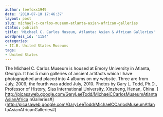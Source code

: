 ```yaml
---
author: leefoxx1949
date: '2010-07-10 17:46:37'
layout: post
slug: michael-c-carlos-museum-atlanta-asian-african-galleries
status: publish
title: 'Michael C. Carlos Museum, Atlanta: Asian & African Galleries'
wordpress_id: '1154'
categories:
- II.B. United States Museums
tags:
- United States
---
```


The Michael C. Carlos Museum is housed at Emory University in Atlanta,
Georgia. It has 5 main galleries of ancient artifacts which I have
photographed and placed into 4 albums on my website. Three are from July,
2009; the fourth was added July, 2010. Photos by Gary L. Todd, Ph.D.,
Professor of History, Sias International University, Xinzheng, Henan, China. [
http://picasaweb.google.com/GaryLeeTodd/MichaelCCarlosMuseumAtlantaAsianAfrica
nGalleries#](http://picasaweb.google.com/GaryLeeTodd/MichaelCCarlosMuseumAtlan
taAsianAfricanGalleries#)

